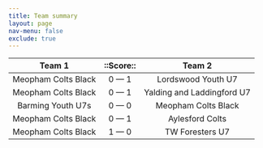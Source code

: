 ```yaml
---
title: Team summary
layout: page
nav-menu: false
exclude: true
---
```




|       Team 1        |  ::Score::  |           Team 2           |
|:-------------------:|:-----------:|:--------------------------:|
| Meopham Colts Black | 0 &mdash; 1 |     Lordswood Youth U7     |
| Meopham Colts Black | 0 &mdash; 1 | Yalding and Laddingford U7 |
|  Barming Youth U7s  | 0 &mdash; 0 |    Meopham Colts Black     |
| Meopham Colts Black | 0 &mdash; 1 |      Aylesford Colts       |
| Meopham Colts Black | 1 &mdash; 0 |      TW Foresters U7       |

 <br /><br /><br />